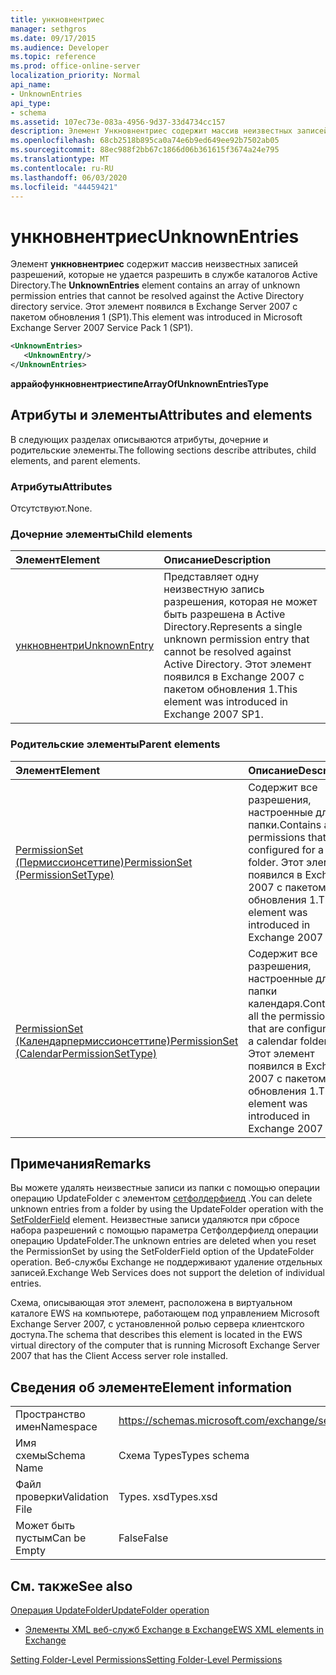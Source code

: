 ```yaml
---
title: ункновнентриес
manager: sethgros
ms.date: 09/17/2015
ms.audience: Developer
ms.topic: reference
ms.prod: office-online-server
localization_priority: Normal
api_name:
- UnknownEntries
api_type:
- schema
ms.assetid: 107ec73e-083a-4956-9d37-33d4734cc157
description: Элемент Ункновнентриес содержит массив неизвестных записей разрешений, которые не удается разрешить в службе каталогов Active Directory. Этот элемент появился в Exchange Server 2007 с пакетом обновления 1 (SP1).
ms.openlocfilehash: 68cb2518b895ca0a74e6b9ed649ee92b7502ab05
ms.sourcegitcommit: 88ec988f2bb67c1866d06b361615f3674a24e795
ms.translationtype: MT
ms.contentlocale: ru-RU
ms.lasthandoff: 06/03/2020
ms.locfileid: "44459421"
---
```

# <a name="unknownentries"></a><span data-ttu-id="f13ee-104">ункновнентриес</span><span class="sxs-lookup"><span data-stu-id="f13ee-104">UnknownEntries</span></span>

<span data-ttu-id="f13ee-105">Элемент **ункновнентриес** содержит массив неизвестных записей разрешений, которые не удается разрешить в службе каталогов Active Directory.</span><span class="sxs-lookup"><span data-stu-id="f13ee-105">The **UnknownEntries** element contains an array of unknown permission entries that cannot be resolved against the Active Directory directory service.</span></span> <span data-ttu-id="f13ee-106">Этот элемент появился в Exchange Server 2007 с пакетом обновления 1 (SP1).</span><span class="sxs-lookup"><span data-stu-id="f13ee-106">This element was introduced in Microsoft Exchange Server 2007 Service Pack 1 (SP1).</span></span> 
  
```xml
<UnknownEntries>
   <UnknownEntry/>
</UnknownEntries>
```

 <span data-ttu-id="f13ee-107">**аррайофункновнентриестипе**</span><span class="sxs-lookup"><span data-stu-id="f13ee-107">**ArrayOfUnknownEntriesType**</span></span>
## <a name="attributes-and-elements"></a><span data-ttu-id="f13ee-108">Атрибуты и элементы</span><span class="sxs-lookup"><span data-stu-id="f13ee-108">Attributes and elements</span></span>

<span data-ttu-id="f13ee-109">В следующих разделах описываются атрибуты, дочерние и родительские элементы.</span><span class="sxs-lookup"><span data-stu-id="f13ee-109">The following sections describe attributes, child elements, and parent elements.</span></span>
  
### <a name="attributes"></a><span data-ttu-id="f13ee-110">Атрибуты</span><span class="sxs-lookup"><span data-stu-id="f13ee-110">Attributes</span></span>

<span data-ttu-id="f13ee-111">Отсутствуют.</span><span class="sxs-lookup"><span data-stu-id="f13ee-111">None.</span></span>
  
### <a name="child-elements"></a><span data-ttu-id="f13ee-112">Дочерние элементы</span><span class="sxs-lookup"><span data-stu-id="f13ee-112">Child elements</span></span>

|<span data-ttu-id="f13ee-113">**Элемент**</span><span class="sxs-lookup"><span data-stu-id="f13ee-113">**Element**</span></span>|<span data-ttu-id="f13ee-114">**Описание**</span><span class="sxs-lookup"><span data-stu-id="f13ee-114">**Description**</span></span>|
|:-----|:-----|
|[<span data-ttu-id="f13ee-115">ункновнентри</span><span class="sxs-lookup"><span data-stu-id="f13ee-115">UnknownEntry</span></span>](unknownentry.md) <br/> |<span data-ttu-id="f13ee-116">Представляет одну неизвестную запись разрешения, которая не может быть разрешена в Active Directory.</span><span class="sxs-lookup"><span data-stu-id="f13ee-116">Represents a single unknown permission entry that cannot be resolved against Active Directory.</span></span> <span data-ttu-id="f13ee-117">Этот элемент появился в Exchange 2007 с пакетом обновления 1.</span><span class="sxs-lookup"><span data-stu-id="f13ee-117">This element was introduced in Exchange 2007 SP1.</span></span>  <br/> |
   
### <a name="parent-elements"></a><span data-ttu-id="f13ee-118">Родительские элементы</span><span class="sxs-lookup"><span data-stu-id="f13ee-118">Parent elements</span></span>

|<span data-ttu-id="f13ee-119">**Элемент**</span><span class="sxs-lookup"><span data-stu-id="f13ee-119">**Element**</span></span>|<span data-ttu-id="f13ee-120">**Описание**</span><span class="sxs-lookup"><span data-stu-id="f13ee-120">**Description**</span></span>|
|:-----|:-----|
|[<span data-ttu-id="f13ee-121">PermissionSet (Пермиссионсеттипе)</span><span class="sxs-lookup"><span data-stu-id="f13ee-121">PermissionSet (PermissionSetType)</span></span>](permissionset-permissionsettype.md) <br/> |<span data-ttu-id="f13ee-122">Содержит все разрешения, настроенные для папки.</span><span class="sxs-lookup"><span data-stu-id="f13ee-122">Contains all the permissions that are configured for a folder.</span></span> <span data-ttu-id="f13ee-123">Этот элемент появился в Exchange 2007 с пакетом обновления 1.</span><span class="sxs-lookup"><span data-stu-id="f13ee-123">This element was introduced in Exchange 2007 SP1.</span></span>  <br/> |
|[<span data-ttu-id="f13ee-124">PermissionSet (Календарпермиссионсеттипе)</span><span class="sxs-lookup"><span data-stu-id="f13ee-124">PermissionSet (CalendarPermissionSetType)</span></span>](permissionset-calendarpermissionsettype.md) <br/> |<span data-ttu-id="f13ee-125">Содержит все разрешения, настроенные для папки календаря.</span><span class="sxs-lookup"><span data-stu-id="f13ee-125">Contains all the permissions that are configured for a calendar folder.</span></span> <span data-ttu-id="f13ee-126">Этот элемент появился в Exchange 2007 с пакетом обновления 1.</span><span class="sxs-lookup"><span data-stu-id="f13ee-126">This element was introduced in Exchange 2007 SP1.</span></span>  <br/> |
   
## <a name="remarks"></a><span data-ttu-id="f13ee-127">Примечания</span><span class="sxs-lookup"><span data-stu-id="f13ee-127">Remarks</span></span>

<span data-ttu-id="f13ee-128">Вы можете удалять неизвестные записи из папки с помощью операции операцию UpdateFolder с элементом [сетфолдерфиелд](setfolderfield.md) .</span><span class="sxs-lookup"><span data-stu-id="f13ee-128">You can delete unknown entries from a folder by using the UpdateFolder operation with the [SetFolderField](setfolderfield.md) element.</span></span> <span data-ttu-id="f13ee-129">Неизвестные записи удаляются при сбросе набора разрешений с помощью параметра Сетфолдерфиелд операции операцию UpdateFolder.</span><span class="sxs-lookup"><span data-stu-id="f13ee-129">The unknown entries are deleted when you reset the PermissionSet by using the SetFolderField option of the UpdateFolder operation.</span></span> <span data-ttu-id="f13ee-130">Веб-службы Exchange не поддерживают удаление отдельных записей.</span><span class="sxs-lookup"><span data-stu-id="f13ee-130">Exchange Web Services does not support the deletion of individual entries.</span></span> 
  
<span data-ttu-id="f13ee-131">Схема, описывающая этот элемент, расположена в виртуальном каталоге EWS на компьютере, работающем под управлением Microsoft Exchange Server 2007, с установленной ролью сервера клиентского доступа.</span><span class="sxs-lookup"><span data-stu-id="f13ee-131">The schema that describes this element is located in the EWS virtual directory of the computer that is running Microsoft Exchange Server 2007 that has the Client Access server role installed.</span></span>
  
## <a name="element-information"></a><span data-ttu-id="f13ee-132">Сведения об элементе</span><span class="sxs-lookup"><span data-stu-id="f13ee-132">Element information</span></span>

|||
|:-----|:-----|
|<span data-ttu-id="f13ee-133">Пространство имен</span><span class="sxs-lookup"><span data-stu-id="f13ee-133">Namespace</span></span>  <br/> |https://schemas.microsoft.com/exchange/services/2006/types  <br/> |
|<span data-ttu-id="f13ee-134">Имя схемы</span><span class="sxs-lookup"><span data-stu-id="f13ee-134">Schema Name</span></span>  <br/> |<span data-ttu-id="f13ee-135">Схема Types</span><span class="sxs-lookup"><span data-stu-id="f13ee-135">Types schema</span></span>  <br/> |
|<span data-ttu-id="f13ee-136">Файл проверки</span><span class="sxs-lookup"><span data-stu-id="f13ee-136">Validation File</span></span>  <br/> |<span data-ttu-id="f13ee-137">Types. xsd</span><span class="sxs-lookup"><span data-stu-id="f13ee-137">Types.xsd</span></span>  <br/> |
|<span data-ttu-id="f13ee-138">Может быть пустым</span><span class="sxs-lookup"><span data-stu-id="f13ee-138">Can be Empty</span></span>  <br/> |<span data-ttu-id="f13ee-139">False</span><span class="sxs-lookup"><span data-stu-id="f13ee-139">False</span></span>  <br/> |
   
## <a name="see-also"></a><span data-ttu-id="f13ee-140">См. также</span><span class="sxs-lookup"><span data-stu-id="f13ee-140">See also</span></span>



[<span data-ttu-id="f13ee-141">Операция UpdateFolder</span><span class="sxs-lookup"><span data-stu-id="f13ee-141">UpdateFolder operation</span></span>](updatefolder-operation.md)


- [<span data-ttu-id="f13ee-142">Элементы XML веб-служб Exchange в Exchange</span><span class="sxs-lookup"><span data-stu-id="f13ee-142">EWS XML elements in Exchange</span></span>](ews-xml-elements-in-exchange.md)


[<span data-ttu-id="f13ee-143">Setting Folder-Level Permissions</span><span class="sxs-lookup"><span data-stu-id="f13ee-143">Setting Folder-Level Permissions</span></span>](https://msdn.microsoft.com/library/c7530e86-5112-401c-b10a-9c054ae59f07%28Office.15%29.aspx)

